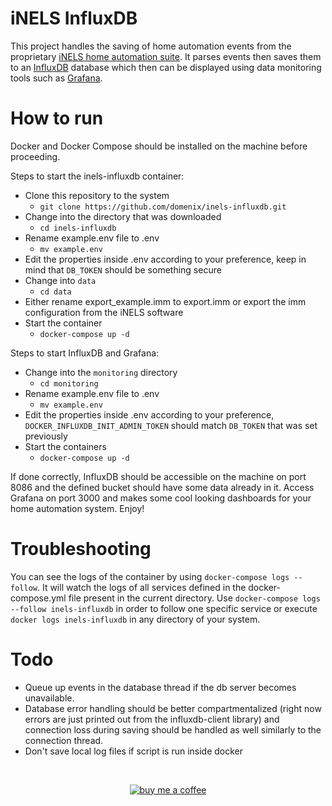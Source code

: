 iNELS InfluxDB
===

This project handles the saving of home automation events from the proprietary [iNELS home automation suite](https://www.inels.com/). It parses events then saves them to an [InfluxDB](https://www.influxdata.com/) database which then can be displayed using data monitoring tools such as [Grafana](https://grafana.com/).

How to run
===

Docker and Docker Compose should be installed on the machine before proceeding.

Steps to start the inels-influxdb container:

- Clone this repository to the system
  - `git clone https://github.com/domenix/inels-influxdb.git`
- Change into the directory that was downloaded
  - `cd inels-influxdb`
- Rename example.env file to .env
  - `mv example.env`
- Edit the properties inside .env according to your preference, keep in mind that `DB_TOKEN` should be something secure
- Change into `data`
  - `cd data`
- Either rename export_example.imm to export.imm or export the imm configuration from the iNELS software
- Start the container
  - `docker-compose up -d`

Steps to start InfluxDB and Grafana:

- Change into the `monitoring` directory
  - `cd monitoring`
- Rename example.env file to .env
  - `mv example.env`
- Edit the properties inside .env according to your preference, `DOCKER_INFLUXDB_INIT_ADMIN_TOKEN` should match `DB_TOKEN` that was set previously
- Start the containers
  - `docker-compose up -d`

If done correctly, InfluxDB should be accessible on the machine on port 8086 and the defined bucket should have some data already in it. Access Grafana on port 3000 and makes some cool looking dashboards for your home automation system. Enjoy!

Troubleshooting
===

You can see the logs of the container by using `docker-compose logs --follow`. It will watch the logs of all services defined in the docker-compose.yml file present in the current directory. Use `docker-compose logs --follow inels-influxdb` in order to follow one specific service or execute `docker logs inels-influxdb` in any directory of your system.


Todo
===
- Queue up events in the database thread if the db server becomes unavailable.
- Database error handling should be better compartmentalized (right now errors are just printed out from the influxdb-client library) and connection loss during saving should be handled as well similarly to the connection thread.
- Don't save local log files if script is run inside docker

<br>

<span style="display:block;text-align:center">[![buy me a coffee](https://www.buymeacoffee.com/assets/img/custom_images/orange_img.png)](https://www.buymeacoffee.com/domenix)</span>